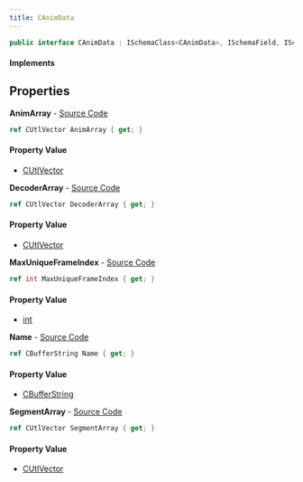 ```yaml
---
title: CAnimData
---
```


```csharp
public interface CAnimData : ISchemaClass<CAnimData>, ISchemaField, ISchemaClass, INativeHandle
```

#### Implements

## Properties

**AnimArray** - [Source Code](https://github.com/swiftly-solution/swiftlys2/blob/main/managed/src/SwiftlyS2.Generated/Schemas/Interfaces/CAnimData.cs#L19)

```csharp
ref CUtlVector AnimArray { get; }
```

#### Property Value

- [CUtlVector](/docs/api/shared/natives/cutlvector)

**DecoderArray** - [Source Code](https://github.com/swiftly-solution/swiftlys2/blob/main/managed/src/SwiftlyS2.Generated/Schemas/Interfaces/CAnimData.cs#L22)

```csharp
ref CUtlVector DecoderArray { get; }
```

#### Property Value

- [CUtlVector](/docs/api/shared/natives/cutlvector)

**MaxUniqueFrameIndex** - [Source Code](https://github.com/swiftly-solution/swiftlys2/blob/main/managed/src/SwiftlyS2.Generated/Schemas/Interfaces/CAnimData.cs#L24)

```csharp
ref int MaxUniqueFrameIndex { get; }
```

#### Property Value

- [int](https://learn.microsoft.com/dotnet/api/system.int32)

**Name** - [Source Code](https://github.com/swiftly-solution/swiftlys2/blob/main/managed/src/SwiftlyS2.Generated/Schemas/Interfaces/CAnimData.cs#L16)

```csharp
ref CBufferString Name { get; }
```

#### Property Value

- [CBufferString](/docs/api/shared/natives/cbufferstring)

**SegmentArray** - [Source Code](https://github.com/swiftly-solution/swiftlys2/blob/main/managed/src/SwiftlyS2.Generated/Schemas/Interfaces/CAnimData.cs#L27)

```csharp
ref CUtlVector SegmentArray { get; }
```

#### Property Value

- [CUtlVector](/docs/api/shared/natives/cutlvector)

